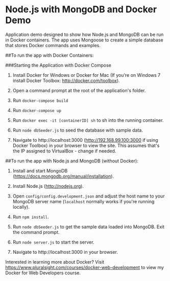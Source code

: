 # Node.js with MongoDB and Docker Demo

Application demo designed to show how Node.js and MongoDB can be run in Docker containers. 
The app uses Mongoose to create a simple database that stores Docker commands and examples.

##To run the app with Docker Containers:

###Starting the Application with Docker Compose

1. Install Docker for Windows or Docker for Mac (If you're on Windows 7 install Docker Toolbox: http://docker.com/toolbox).

2. Open a command prompt at the root of the application's folder.

3. Run `docker-compose build`

4. Run `docker-compose up`

5. Run `docker exec -it [containerID] sh` to sh into the running container.

6. Run `node dbSeeder.js` to seed the database with sample data.

7. Navigate to http://localhost:3000 (http://192.168.99.100:3000 if using Docker Toolbox) in your browser to view the site. This assumes that's the IP assigned to VirtualBox - change if needed.

##To run the app with Node.js and MongoDB (without Docker):

1. Install and start MongoDB (https://docs.mongodb.org/manual/installation).

2. Install Node.js (http://nodejs.org).

3. Open `config/config.development.json` and adjust the host name to your MongoDB server name (`localhost` normally works if you're running locally). 

4. Run `npm install`.

5. Run `node dbSeeder.js` to get the sample data loaded into MongoDB. Exit the command prompt.

6. Run `node server.js` to start the server.

7. Navigate to http://localhost:3000 in your browser.

Interested in learning more about Docker? Visit https://www.pluralsight.com/courses/docker-web-development to view my Docker for Web Developers course.




